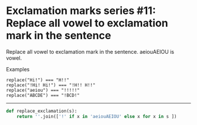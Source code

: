 # Exclamation marks series #11: Replace all vowel to exclamation mark in the sentence

Replace all vowel to exclamation mark in the sentence. aeiouAEIOU is vowel.

Examples
```
replace("Hi!") === "H!!"
replace("!Hi! Hi!") === "!H!! H!!"
replace("aeiou") === "!!!!!"
replace("ABCDE") === "!BCD!"
```

---

```py
def replace_exclamation(s):
    return ''.join(['!' if x in 'aeiouAEIOU' else x for x in s ])
```
